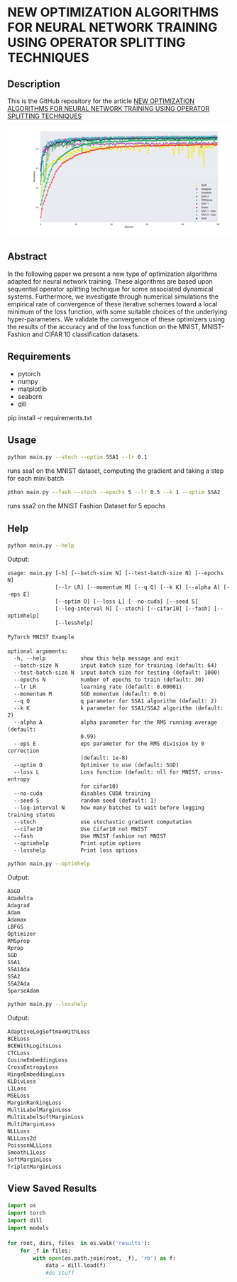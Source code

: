 # NEW OPTIMIZATION ALGORITHMS FOR NEURAL NETWORK TRAINING USING OPERATOR SPLITTING TECHNIQUES
## Description
This is the GitHub repository for the article [ NEW OPTIMIZATION ALGORITHMS FOR NEURAL NETWORK TRAINING USING OPERATOR SPLITTING TECHNIQUES](https://arxiv.org/)

![picture](img/fig.png)
## Abstract
In the following paper we present a new type of optimization algorithms adapted for neural network training. These algorithms are based upon sequential operator splitting technique for some associated dynamical systems. Furthermore, we investigate through numerical simulations the empirical rate of convergence of these iterative schemes toward a local minimum of the loss function, with some suitable choices of the underlying hyper-parameters. We validate the convergence of these optimizers using the results of the accuracy and of the loss function on the MNIST, MNIST-Fashion and CIFAR 10 classification datasets.
## Requirements
+ pytorch
+ numpy
+ matplotlib
+ seaborn
+ dill

pip install -r requirements.txt
## Usage

```bash
python main.py --stoch --optim SSA1 --lr 0.1
```
runs ssa1 on the MNIST dataset, computing the gradient and taking a step for each mini batch
```bash
pthon main.py --fash --stoch --epochs 5 --lr 0.5 --k 1 --optim SSA2
```
runs ssa2 on the MNIST Fashion Dataset for 5 epochs
## Help
```bash
python main.py --help
```
Output:
```
usage: main.py [-h] [--batch-size N] [--test-batch-size N] [--epochs N]
               [--lr LR] [--momentum M] [--q Q] [--k K] [--alpha A] [--eps E]
               [--optim O] [--loss L] [--no-cuda] [--seed S]
               [--log-interval N] [--stoch] [--cifar10] [--fash] [--optimhelp]
               [--losshelp]

PyTorch MNIST Example

optional arguments:
  -h, --help           show this help message and exit
  --batch-size N       input batch size for training (default: 64)
  --test-batch-size N  input batch size for testing (default: 1000)
  --epochs N           number of epochs to train (default: 30)
  --lr LR              learning rate (default: 0.00001)
  --momentum M         SGD momentum (default: 0.0)
  --q Q                q parameter for SSA1 algorithm (default: 2)
  --k K                k parameter for SSA1/SSA2 algorithm (default: 2)
  --alpha A            alpha parameter for the RMS running average (default:
                       0.99)
  --eps E              eps parameter for the RMS division by 0 correction
                       (default: 1e-8)
  --optim O            Optimiser to use (default: SGD)
  --loss L             Loss function (default: nll for MNIST, cross-entropy
                       for cifar10)
  --no-cuda            disables CUDA training
  --seed S             random seed (default: 1)
  --log-interval N     how many batches to wait before logging training status
  --stoch              use stochastic gradient computation
  --cifar10            Use Cifar10 not MNIST
  --fash               Use MNIST fashion not MNIST
  --optimhelp          Print optim options
  --losshelp           Print loss options
```
```bash
python main.py --optimhelp
```
Output:
```
ASGD
Adadelta
Adagrad
Adam
Adamax
LBFGS
Optimizer
RMSprop
Rprop
SGD
SSA1
SSA1Ada
SSA2
SSA2Ada
SparseAdam
```
```bash
python main.py --losshelp
```
Output:
```
AdaptiveLogSoftmaxWithLoss
BCELoss
BCEWithLogitsLoss
CTCLoss
CosineEmbeddingLoss
CrossEntropyLoss
HingeEmbeddingLoss
KLDivLoss
L1Loss
MSELoss
MarginRankingLoss
MultiLabelMarginLoss
MultiLabelSoftMarginLoss
MultiMarginLoss
NLLLoss
NLLLoss2d
PoissonNLLLoss
SmoothL1Loss
SoftMarginLoss
TripletMarginLoss
```

## View Saved Results
```python
import os
import torch
import dill
import models

for root, dirs, files  in os.walk('results'):
    for _f in files:
        with open(os.path.join(root, _f), 'rb') as f:
            data = dill.load(f)
            #do stuff
```
